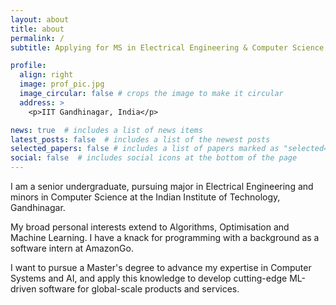 ```yaml
---
layout: about
title: about
permalink: /
subtitle: Applying for MS in Electrical Engineering & Computer Science (Fall'24)

profile:
  align: right
  image: prof_pic.jpg
  image_circular: false # crops the image to make it circular
  address: >
    <p>IIT Gandhinagar, India</p>

news: true  # includes a list of news items
latest_posts: false  # includes a list of the newest posts
selected_papers: false # includes a list of papers marked as "selected={true}"
social: false  # includes social icons at the bottom of the page
---
```


I am a senior undergraduate, pursuing major in Electrical Engineering and minors in Computer Science at the Indian Institute of Technology, Gandhinagar.

My broad personal interests extend to Algorithms, Optimisation and Machine Learning. I have a knack for programming with a background as a software intern at AmazonGo. 

I want to pursue a Master's degree to advance my expertise in Computer Systems and AI, and apply this knowledge to develop cutting-edge ML-driven software for global-scale products and services.

<!-- Link to your social media connections, too. This theme is set up to use [Font Awesome icons](http://fortawesome.github.io/Font-Awesome/) and [Academicons](https://jpswalsh.github.io/academicons/), like the ones below. Add your Facebook, Twitter, LinkedIn, Google Scholar, or just disable all of them. -->
 